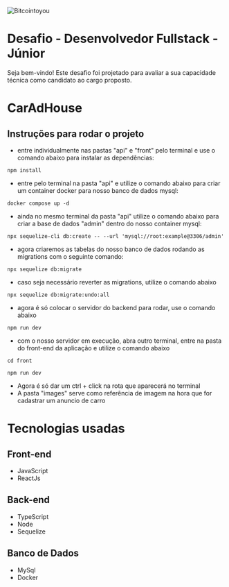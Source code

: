![Bitcointoyou](https://bitcointoyou.com/_next/static/media/logoAzul.c6609791.png)

# Desafio - Desenvolvedor Fullstack - Júnior
Seja bem-vindo! Este desafio foi projetado para avaliar a sua capacidade técnica como candidato ao cargo proposto.

# CarAdHouse

## Instruções para rodar o projeto
- entre individualmente nas pastas "api" e "front" pelo terminal e use o comando abaixo para instalar as dependências:
```
npm install
```

- entre pelo terminal na pasta "api" e utilize o comando abaixo para criar um container docker para nosso banco de dados mysql:
```
docker compose up -d
```

- ainda no mesmo terminal da pasta "api" utilize o comando abaixo para criar a base de dados "admin" dentro do nosso container mysql:
```
npx sequelize-cli db:create -- --url 'mysql://root:example@3306/admin'
```

- agora criaremos as tabelas do nosso banco de dados rodando as migrations com o seguinte comando:
```
npx sequelize db:migrate
```

- caso seja necessário reverter as migrations, utilize o comando abaixo
```
npx sequelize db:migrate:undo:all
```

- agora é só colocar o servidor do backend para rodar, use o comando abaixo
```
npm run dev
```

- com o nosso servidor em execução, abra outro terminal, entre na pasta do front-end da aplicação e utilize o comando abaixo
```
cd front
```
```
npm run dev
```
- Agora é só dar um ctrl + click na rota que aparecerá no terminal
- A pasta "images" serve como referência de imagem na hora que for cadastrar um anuncio de carro

# Tecnologias usadas
## Front-end
- JavaScript
- ReactJs

## Back-end
- TypeScript
- Node
- Sequelize

## Banco de Dados
- MySql
- Docker